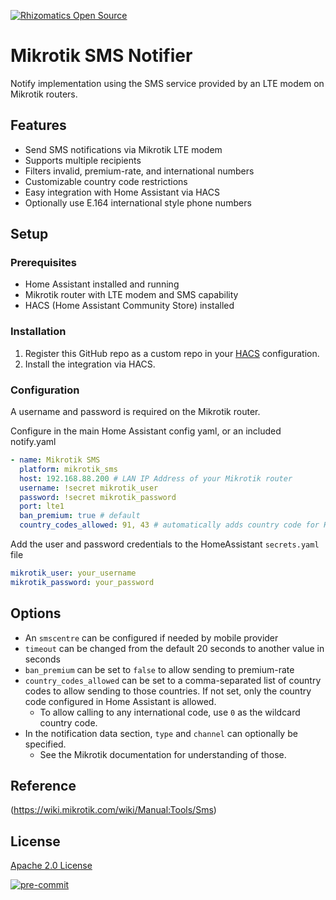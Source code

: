 [![Rhizomatics Open Source](https://avatars.githubusercontent.com/u/162821163?s=96&v=4)](https://github.com/rhizomatics)

# Mikrotik SMS Notifier

Notify implementation using the SMS service provided by an LTE modem on Mikrotik routers.

## Features

- Send SMS notifications via Mikrotik LTE modem
- Supports multiple recipients
- Filters invalid, premium-rate, and international numbers
- Customizable country code restrictions
- Easy integration with Home Assistant via HACS
- Optionally use E.164 international style phone numbers

## Setup

### Prerequisites

- Home Assistant installed and running
- Mikrotik router with LTE modem and SMS capability
- HACS (Home Assistant Community Store) installed

### Installation

1. Register this GitHub repo as a custom repo
in your [HACS]( https://hacs.xyz) configuration.
2. Install the integration via HACS.

### Configuration

A username and password is required on the Mikrotik router.

Configure in the main Home Assistant config yaml, or an included notify.yaml

```yaml
- name: Mikrotik SMS
  platform: mikrotik_sms
  host: 192.168.88.200 # LAN IP Address of your Mikrotik router
  username: !secret mikrotik_user
  password: !secret mikrotik_password
  port: lte1
  ban_premium: true # default
  country_codes_allowed: 91, 43 # automatically adds country code for Home Assistant configured region
```

Add the user and password credentials to the HomeAssistant `secrets.yaml` file

```yaml
mikrotik_user: your_username
mikrotik_password: your_password
```

## Options

- An `smscentre` can be configured if needed by mobile provider
- `timeout` can be changed from the default 20 seconds to another value in seconds
- `ban_premium` can be set to `false` to allow sending to premium-rate
- `country_codes_allowed` can be set to a comma-separated list of country codes to allow sending to those countries. If not set, only the country code configured in Home Assistant is allowed.
  - To allow calling to any international code, use `0` as the wildcard country code.
- In the notification data section, `type` and `channel` can optionally be specified.
  - See the Mikrotik documentation for understanding of those.


## Reference

(https://wiki.mikrotik.com/wiki/Manual:Tools/Sms)

## License

[Apache 2.0 License](../LICENSE)

[![pre-commit](https://img.shields.io/badge/pre--commit-enabled-brightgreen?logo=pre-commit)](https://github.com/pre-commit/pre-commit)
